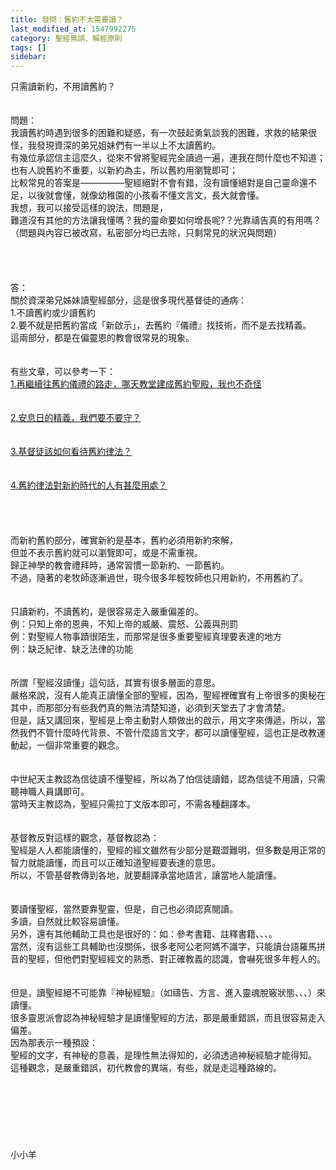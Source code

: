 ```yaml
---
title: 發問：舊約不太需要讀？
last_modified_at: 1547992275
category: 聖經無誤、解經原則
tags: []
sidebar: 
---
```


<p>只需讀新約，不用讀舊約？<!--more--><br/><br/><br/>問題：<br/>我讀舊約時遇到很多的困難和疑惑，有一次鼓起勇氣談我的困難，求救的結果很怪，我發現資深的弟兄姐妹們有一半以上不太讀舊約。<br/>有幾位承認信主這麼久，從來不曾將聖經完全讀過一遍，連我在問什麼也不知道；<br/>也有人說舊約不重要，以新約為主，所以舊約用瀏覽即可；<br/>比較常見的答案是—————聖經絕對不會有錯，沒有讀懂絕對是自己靈命還不足，以後就會懂，就像幼稚園的小孩看不懂文言文，長大就會懂。<br/>我想，我可以接受這樣的說法，問題是，<br/>難道沒有其他的方法讓我懂嗎？我的靈命要如何增長呢?？光靠禱告真的有用嗎？（問題與內容已被改寫，私密部分均已去除，只剩常見的狀況與問題）<br/><br/><br/><br/><br/>答：<br/>關於資深弟兄姊妹讀聖經部分，這是很多現代基督徒的通病：<br/>1.不讀舊約或少讀舊約<br/>2.要不就是把舊約當成「新啟示」，去舊約『儀禮』找技術，而不是去找精義。<br/>這兩部分，都是在偏靈恩的教會很常見的現象。<br/> <br/><br/>有些文章，可以參考一下：<br/><a href="/posts/269194764">1.再繼續往舊約儀禮的路走，哪天教堂建成舊約聖殿，我也不奇怪 </a><br/> <br/><br/><a href="/posts/269194744">2.安息日的精義，我們要不要守？</a><br/><br/> <br/><a href="/posts/269194716">3.基督徒該如何看待舊約律法？</a><br/><br/> <br/><a href="/posts/269194732">4.舊約律法對新約時代的人有甚麼用處？</a><br/><br/><br/><br/> <br/>而新約舊約部分，確實新約是基本，舊約必須用新約來解，<br/>但並不表示舊約就可以瀏覽即可，或是不需重視。<br/>歸正神學的教會禮拜時，通常習慣一節新約、一節舊約。<br/>不過，隨著的老牧師逐漸過世，現今很多年輕牧師也只用新約，不用舊約了。<br/><br/> <br/>只讀新約，不讀舊約，是很容易走入嚴重偏差的。<br/>例：只知上帝的恩典，不知上帝的威嚴、震怒、公義與刑罰<br/>例：對聖經人物事蹟很陌生，而那常是很多重要聖經真理要表達的地方<br/>例：缺乏紀律、缺乏法律的功能<br/><br/> <br/>所謂「聖經沒讀懂」這句話，其實有很多層面的意思。<br/>嚴格來說，沒有人能真正讀懂全部的聖經，因為，聖經裡確實有上帝很多的奧秘在其中，而那部分有些我們真的無法清楚知道，必須到天堂去了才會清楚。<br/>但是，話又講回來，聖經是上帝主動對人類做出的啟示，用文字來傳遞，所以，當然我們不管什麼時代背景、不管什麼語言文字，都可以讀懂聖經，這也正是改教運動起，一個非常重要的觀念。<br/><br/> <br/>中世紀天主教認為信徒讀不懂聖經，所以為了怕信徒讀錯，認為信徒不用讀，只需聽神職人員講即可。<br/>當時天主教認為，聖經只需拉丁文版本即可，不需各種翻譯本。<br/> <br/><br/>基督教反對這樣的觀念，基督教認為：<br/>聖經是人人都能讀懂的，聖經的經文雖然有少部分是艱澀難明，但多數是用正常的智力就能讀懂，而且可以正確知道聖經要表達的意思。<br/>所以，不管基督教傳到各地，就要翻譯承當地語言，讓當地人能讀懂。<br/> <br/><br/>要讀懂聖經，當然要靠聖靈，但是，自己也必須認真閱讀。<br/>多讀，自然就比較容易讀懂。<br/>另外，還有其他輔助工具也是很好的：如：參考書籍、註釋書籍、、、。<br/>當然，沒有這些工具輔助也沒關係，很多老阿公老阿媽不識字，只能讀台語羅馬拼音的聖經，但他們對聖經經文的熟悉、對正確教義的認識，會嚇死很多年輕人的。<br/> <br/><br/>但是，讀聖經絕不可能靠『神秘經驗』（如禱告、方言、進入靈魂脫竅狀態、、、）來讀懂。<br/>很多靈恩派會認為神秘經驗才是讀懂聖經的方法，那是嚴重錯誤，而且很容易走入偏差。<br/>因為那表示一種預設：<br/>聖經的文字，有神秘的意義，是理性無法得知的，必須透過神秘經驗才能得知。<br/>這種觀念，是嚴重錯誤，初代教會的異端，有些，就是走這種路線的。<br/> <br/><br/><br/><br/><br/><br/><br/>小小羊<br/><br/><br/><br/><br/><br/>
</p>